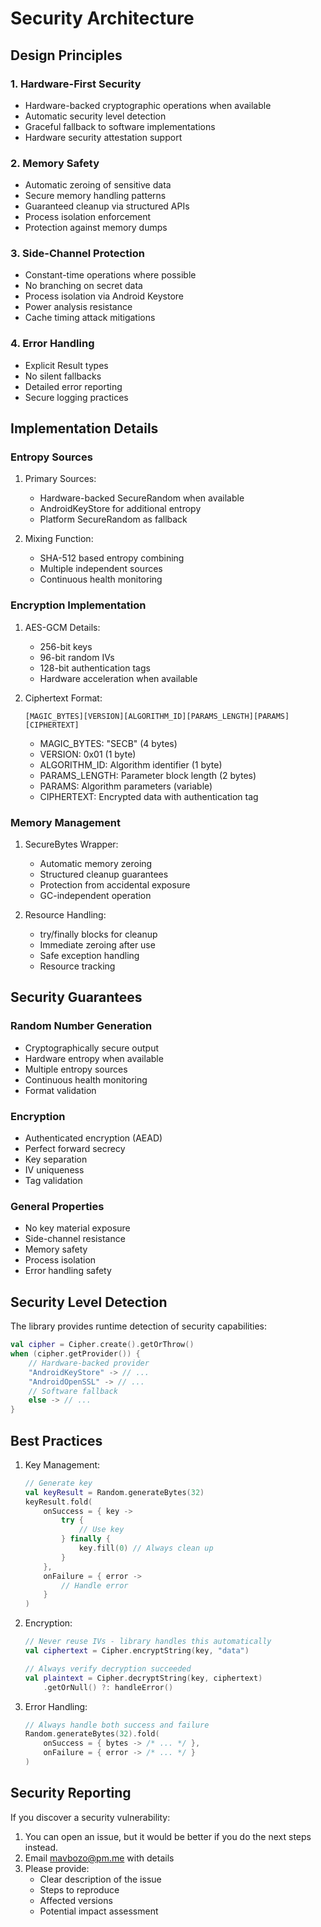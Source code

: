 # Security Architecture

## Design Principles

### 1. Hardware-First Security
- Hardware-backed cryptographic operations when available
- Automatic security level detection
- Graceful fallback to software implementations
- Hardware security attestation support

### 2. Memory Safety
- Automatic zeroing of sensitive data
- Secure memory handling patterns
- Guaranteed cleanup via structured APIs
- Process isolation enforcement
- Protection against memory dumps

### 3. Side-Channel Protection
- Constant-time operations where possible
- No branching on secret data
- Process isolation via Android Keystore
- Power analysis resistance
- Cache timing attack mitigations

### 4. Error Handling
- Explicit Result types
- No silent fallbacks
- Detailed error reporting
- Secure logging practices

## Implementation Details

### Entropy Sources
1. Primary Sources:
   - Hardware-backed SecureRandom when available
   - AndroidKeyStore for additional entropy
   - Platform SecureRandom as fallback

2. Mixing Function:
   - SHA-512 based entropy combining
   - Multiple independent sources
   - Continuous health monitoring

### Encryption Implementation
1. AES-GCM Details:
   - 256-bit keys
   - 96-bit random IVs
   - 128-bit authentication tags
   - Hardware acceleration when available

2. Ciphertext Format:
   ```
   [MAGIC_BYTES][VERSION][ALGORITHM_ID][PARAMS_LENGTH][PARAMS][CIPHERTEXT]
   ```
   - MAGIC_BYTES: "SECB" (4 bytes)
   - VERSION: 0x01 (1 byte)
   - ALGORITHM_ID: Algorithm identifier (1 byte)
   - PARAMS_LENGTH: Parameter block length (2 bytes)
   - PARAMS: Algorithm parameters (variable)
   - CIPHERTEXT: Encrypted data with authentication tag

### Memory Management
1. SecureBytes Wrapper:
   - Automatic memory zeroing
   - Structured cleanup guarantees
   - Protection from accidental exposure
   - GC-independent operation

2. Resource Handling:
   - try/finally blocks for cleanup
   - Immediate zeroing after use
   - Safe exception handling
   - Resource tracking

## Security Guarantees

### Random Number Generation
- Cryptographically secure output
- Hardware entropy when available
- Multiple entropy sources
- Continuous health monitoring
- Format validation

### Encryption
- Authenticated encryption (AEAD)
- Perfect forward secrecy
- Key separation
- IV uniqueness
- Tag validation

### General Properties
- No key material exposure
- Side-channel resistance
- Memory safety
- Process isolation
- Error handling safety

## Security Level Detection

The library provides runtime detection of security capabilities:

```kotlin
val cipher = Cipher.create().getOrThrow()
when (cipher.getProvider()) {
    // Hardware-backed provider
    "AndroidKeyStore" -> // ...
    "AndroidOpenSSL" -> // ...
    // Software fallback
    else -> // ...
}
```

## Best Practices

1. Key Management:
   ```kotlin
   // Generate key
   val keyResult = Random.generateBytes(32)
   keyResult.fold(
       onSuccess = { key ->
           try {
               // Use key
           } finally {
               key.fill(0) // Always clean up
           }
       },
       onFailure = { error ->
           // Handle error
       }
   )
   ```

2. Encryption:
   ```kotlin
   // Never reuse IVs - library handles this automatically
   val ciphertext = Cipher.encryptString(key, "data")
   
   // Always verify decryption succeeded
   val plaintext = Cipher.decryptString(key, ciphertext)
       .getOrNull() ?: handleError()
   ```

3. Error Handling:
   ```kotlin
   // Always handle both success and failure
   Random.generateBytes(32).fold(
       onSuccess = { bytes -> /* ... */ },
       onFailure = { error -> /* ... */ }
   )
   ```

## Security Reporting

If you discover a security vulnerability:

1. You can open an issue, but it would be better if you do the next steps instead. 
2. Email mavbozo@pm.me with details
3. Please provide:
   - Clear description of the issue
   - Steps to reproduce
   - Affected versions
   - Potential impact assessment
